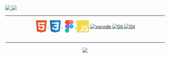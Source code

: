   <a href="https://github.com/Dr-danielfh4x-front-end">
      
  
   <img height="180em" src="https://github-readme-stats.vercel.app/api?username=bieellpjl&show_icons=true&theme=shadow_red&include_all_commits=true&count_private=true"/>
   <img height="180em" src="https://github-readme-stats.vercel.app/api/top-langs/?username=Dr-danielfh4x-front-end&layout=compact&langs_count=6&theme=shadow_red"/>
 
 
 <br>
 <hr>
 
   <div align="center" style="display: inline_block">
     <img align="center" alt="HTML" height="40" width="40" src="https://raw.githubusercontent.com/devicons/devicon/master/icons/html5/html5-original.svg">
     <img align="center" alt="CSS" height="40" width="40" src="https://raw.githubusercontent.com/devicons/devicon/master/icons/css3/css3-original.svg">
     <img align="center" alt="Figma" height="40" width="40" src="https://raw.githubusercontent.com/devicons/devicon/master/icons/figma/figma-original.svg">
     <img align="center" alt="JS" height="40" width="40" src="https://raw.githubusercontent.com/devicons/devicon/master/icons/javascript/javascript-plain.svg">
     <img align="center" alt="vscode" height="40" width="40" src="https://img.icons8.com/?size=100&id=0OQR1FYCuA9f&format=png&color=000000">
     <img align="center" alt="Git" height="40" width="40" src="https://git-scm.com/images/logos/downloads/Git-Icon-1788C.png">
     <img align="center" alt="Git" height="40" width="40" src="https://github.com/user-attachments/assets/85b269e0-956a-4f01-b17c-23a59f5e02ea"> 
 
 
 
  </div>
     <br>
   <hr>
   <div align="center" style="display: inline_block">
   <a href="https://www.instagram.com/bieellpjl/" target="_blank"><img align="center" src="https://img.shields.io/badge/-bieellpjl-%23E4405F?style=for-the-badge&logo=instagram&logoColor=white" target="_blank"></a>
    </div>
 </div>
 
